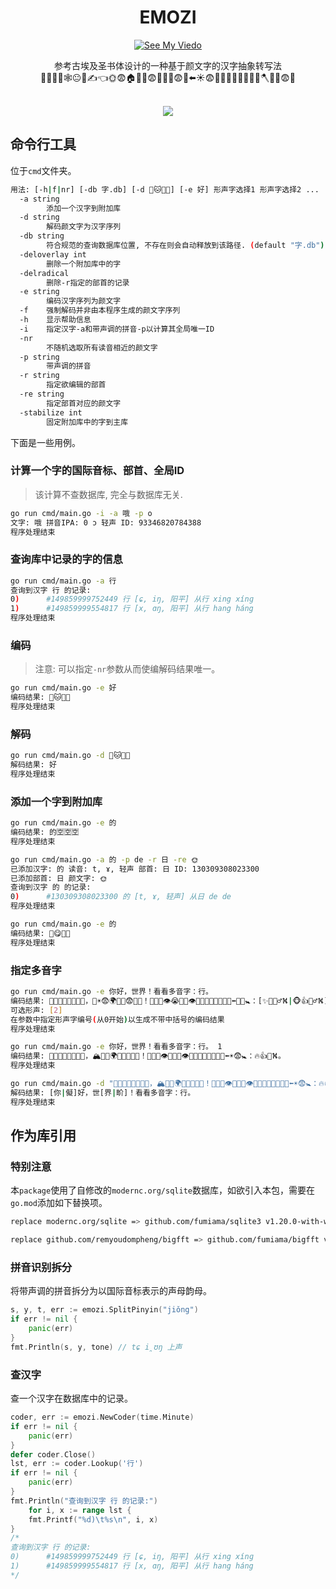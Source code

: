 <div align="center">

<h1>EMOZI</h1>


[![See My Viedo](https://img.shields.io/badge/%E5%8E%9F%E7%90%86%E8%AF%A6%E8%A7%81%E6%88%91%E5%8F%91%E5%B8%83%E7%9A%84%E8%A7%86%E9%A2%91-Bilibili-pink?style=for-the-badge)](https://www.bilibili.com/video/BV14K421y75F)

参考古埃及圣书体设计的一种基于颜文字的汉字抽象转写法<br>🐑🚬🧗👤🕸️😐🧗✍️👈🌞😨🏠🌹🧦😨👥🌹🔐😨💦⬅️☀️😨🏡💦💡🍉🌱🍵💡🧗🪓🍆👔😨🐶<br><br>

<img src="https://counter.seku.su/cmoe?name=emozi&theme=r34" /><br>

</div>

## 命令行工具
位于`cmd`文件夹。
```bash
用法: [-h|f|nr] [-db 字.db] [-d 🌹‪🐱⁢🐴‭👩] [-e 好] 形声字选择1 形声字选择2 ...
  -a string
        添加一个汉字到附加库
  -d string
        解码颜文字为汉字序列
  -db string
        符合规范的查询数据库位置, 不存在则会自动释放到该路径. (default "字.db")
  -deloverlay int
        删除一个附加库中的字
  -delradical
        删除-r指定的部首的记录
  -e string
        编码汉字序列为颜文字
  -f    强制解码并非由本程序生成的颜文字序列
  -h    显示帮助信息
  -i    指定汉字-a和带声调的拼音-p以计算其全局唯一ID
  -nr
        不随机选取所有读音相近的颜文字
  -p string
        带声调的拼音
  -r string
        指定欲编辑的部首
  -re string
        指定部首对应的颜文字
  -stabilize int
        固定附加库中的字到主库
```
下面是一些用例。
### 计算一个字的国际音标、部首、全局ID
> 该计算不查数据库, 完全与数据库无关.
```bash
go run cmd/main.go -i -a 哦 -p o
文字: 哦 拼音IPA: 0 ɔ 轻声 ID: 93346820784388
程序处理结束
```
### 查询库中记录的字的信息
```bash
go run cmd/main.go -a 行
查询到汉字 行 的记录:
0)      #149859999752449 行 [ɕ, iŋ, 阳平] 从行 xing xínɡ
1)      #149859999554817 行 [x, ɑŋ, 阳平] 从行 hang háng
程序处理结束
```
### 编码
> 注意: 可以指定`-nr`参数从而使编解码结果唯一。
```bash
go run cmd/main.go -e 好
编码结果: 🌹‪🐱⁢🐴‭👩
程序处理结束
```
### 解码
```bash
go run cmd/main.go -d 🌹‪🐱⁢🐴‭👩
解码结果: 好
程序处理结束
```
### 添加一个字到附加库
```bash
go run cmd/main.go -e 的
编码结果: 的‬🈳⁭🈳⁤🈳
程序处理结束

go run cmd/main.go -a 的 -p de -r 日 -re 🌞
已添加汉字: 的 读音: t, ɤ, 轻声 部首: 日 ID: 130309308023300
已添加部首: 日 颜文字: 🌞
查询到汉字 的 的记录:
0)      #130309308023300 的 [t, ɤ, 轻声] 从日 de de
程序处理结束

go run cmd/main.go -e 的 
编码结果: 🔪‬😋‭😯‍🌞
程序处理结束
```
### 指定多音字
```bash
go run cmd/main.go -e 你好，世界！看看多音字：行。
编码结果: 🥛⁩👔⁨🐴‍👤🌸🐱🐴👩，📙☀️😨🌍🦶👴😨👨‍🌾！👖🔐🍉👁️😭🔐🍉👁️🫘🌀🍉🪩💊🎵🍉🎵⬅🌅😨🚼：[✨🦅🧗‍♂️⛕|🐵👍🧗‍♂️⛕]。
可选形声: [2]
在参数中指定形声字编号(从0开始)以生成不带中括号的编码结果
程序处理结束

go run cmd/main.go -e 你好，世界！看看多音字：行。 1
编码结果: 🥛⁭👔⁨🐴⁪👤🌼😺🐴👩，🏔️🌅😨🌍➖👴😨👨‍🌾！👖🔐🍉👁️👖🔐🍉👁️🔪🌀🍉🪩🦷🎵🍉🎵⬅☀️😨🚼：🔥👍🧗⛕。
程序处理结束

go run cmd/main.go -d "🥛⁭👔⁨🐴⁪👤🌼😺🐴👩，🏔️🌅😨🌍➖👴😨👨‍🌾！👖🔐🍉👁️👖🔐🍉👁️🔪🌀🍉🪩🦷🎵🍉🎵⬅☀️😨🚼：🔥👍🧗⛕。"
解码结果: [你|儗]好，世[界|畍]！看看多音字：行。
程序处理结束
```

## 作为库引用
### 特别注意
本`package`使用了自修改的`modernc.org/sqlite`数据库，如欲引入本包，需要在`go.mod`添加如下替换项。
```bash
replace modernc.org/sqlite => github.com/fumiama/sqlite3 v1.20.0-with-win386

replace github.com/remyoudompheng/bigfft => github.com/fumiama/bigfft v0.0.0-20211011143303-6e0bfa3c836b
```
### 拼音识别拆分
将带声调的拼音拆分为以国际音标表示的声母韵母。
```go
s, y, t, err := emozi.SplitPinyin("jiǒng")
if err != nil {
    panic(err)
}
fmt.Println(s, y, tone) // tɕ i̯ʊŋ 上声
```
### 查汉字
查一个汉字在数据库中的记录。
```go
coder, err := emozi.NewCoder(time.Minute)
if err != nil {
    panic(err)
}
defer coder.Close()
lst, err := coder.Lookup('行')
if err != nil {
    panic(err)
}
fmt.Println("查询到汉字 行 的记录:")
    for i, x := range lst {
    fmt.Printf("%d)\t%s\n", i, x)
}
/*
查询到汉字 行 的记录:
0)      #149859999752449 行 [ɕ, iŋ, 阳平] 从行 xing xínɡ
1)      #149859999554817 行 [x, ɑŋ, 阳平] 从行 hang háng
*/
```
